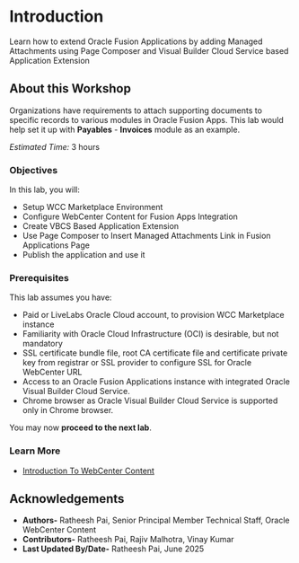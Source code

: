 # Introduction

Learn how to extend Oracle Fusion Applications by adding Managed Attachments using Page Composer and Visual Builder Cloud Service based Application Extension

## About this Workshop

Organizations have requirements to attach supporting documents to specific records to various modules in Oracle Fusion Apps. This lab would help set it up with **Payables** - **Invoices** module as an example.

*Estimated Time:* 3 hours

### **Objectives**

In this lab, you will:

* Setup WCC Marketplace Environment
* Configure WebCenter Content for Fusion Apps Integration
* Create VBCS Based Application Extension
* Use Page Composer to Insert Managed Attachments Link in Fusion Applications Page
* Publish the application and use it

### **Prerequisites**

This lab assumes you have:

* Paid or LiveLabs Oracle Cloud account, to provision WCC Marketplace instance
* Familiarity with Oracle Cloud Infrastructure (OCI) is desirable, but not mandatory
* SSL certificate bundle file, root CA certificate file and certificate private key from registrar or SSL provider to configure SSL for Oracle WebCenter URL
* Access to an Oracle Fusion Applications instance with integrated Oracle Visual Builder Cloud Service.
* Chrome browser as Oracle Visual Builder Cloud Service is supported only in Chrome browser.

You may now **proceed to the next lab**.

### **Learn More**

* [Introduction To WebCenter Content](https://docs.oracle.com/en/middleware/webcenter/content/12.2.1.4/index.html)

## Acknowledgements

* **Authors-** Ratheesh Pai, Senior Principal Member Technical Staff, Oracle WebCenter Content
* **Contributors-** Ratheesh Pai, Rajiv Malhotra, Vinay Kumar
* **Last Updated By/Date-** Ratheesh Pai, June 2025
